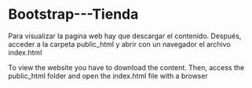 # Bootstrap---Tienda

Para visualizar la pagina web hay que descargar el contenido. Después, acceder a la carpeta public_html y abrir con un navegador el archivo index.html

To view the website you have to download the content. Then, access the public_html folder and open the index.html file with a browser
